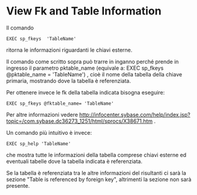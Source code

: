 # View Fk and Table Information

Il comando 
~~~
EXEC sp_fkeys  'TableName'
~~~
ritorna le informazioni riguardanti le chiavi esterne.

Il comando come scritto sopra può trarre in inganno perché prende in ingresso il parametro pktable_name (equivale a: EXEC sp_fkeys @pktable_name = 'TableName') , cioè il nome della tabella della chiave primaria, mostrando dove la tabella è referenziata.

Per ottenere invece le fk della tabella indicata bisogna eseguire: 

~~~
EXEC sp_fkeys @fktable_name= 'TableName'
~~~

Per altre informazioni vedere http://infocenter.sybase.com/help/index.jsp?topic=/com.sybase.dc36273_1251/html/sprocs/X38671.htm .

Un comando più intuitivo è invece: 

~~~
EXEC sp_help 'TableName' 
~~~

che mostra tutte le informazioni della tabella comprese chiavi esterne ed eventuali tabelle dove la tabella indicata è referenziata. 

Se la tabella è referenziata tra le altre informazioni del risultanti ci sarà la sezione "Table is referenced by foreign key", altrimenti la sezione non sarà presente.
